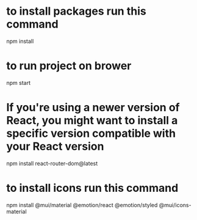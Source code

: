 # to install packages run this command
npm install

# to run project on brower
npm start

# If you're using a newer version of React, you might want to install a specific version compatible with your React version
npm install react-router-dom@latest

# to install icons run this command
npm install @mui/material @emotion/react @emotion/styled @mui/icons-material
